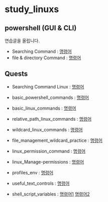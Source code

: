 # study_linuxs
## powershell (GUI & CLI)
연습글을 올립니다.
- Searching Command : [명령어](codes/10_powershell.sh)
- file & directory Command : [명령어](codes/20_controll_file_dir_powershell.sh)

## Quests

- Searching Command Linux : [명령어](codes/cd_pwd_ls.sh)

- basic_powershell_commands : [명령어](codes/quests/basic_linux_commands.md)

- basic_linux_commands : [명령어](codes/quests/20_basic_more_linux_commands.md)

- relative_path_linux_commands : [명령어](codes/quests/relative_path_commands.md)

- wildcard_linux_commands : [명령어](codes/quests/40_linux_wildcard_practice.md)

- file_management_wildcard_practice : [명령어](codes/quests/41_linux_file_management_wildcard_practice.md)

- linux_permission_command : [명령어](codes/quests/51_linux_practice_problems.md)

- linux_Manage-permissions : [명령어](codes/quests/52_linux_Manage-permissions.md)

- profiles_env : [명령어](codes/quests/60_profiles_env.md)

- useful_text_controls : [명령어](codes/quests/71_useful_text_controls.md)

- shell_script_variables : [명령어1](codes/quests/80_1_shell_script_variables.md) [명령어2](codes/quests/80_2_shell_variables_read.md)